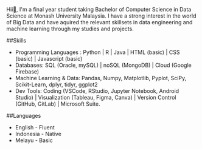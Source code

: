 Hii👋, I'm a final year student taking Bachelor of Computer Science in Data Science at Monash University Malaysia. I have a strong interest in the world of Big Data and have aquired the relevant skillsets in data engineering and machine learning through my studies and projects. 

##Skills
- Programming Languages : Python | R | Java | HTML (basic) | CSS (basic) | Javascript (basic)
- Databases: SQL (Oracle, mySQL) | noSQL (MongoDB) | Cloud (Google Firebase)
- Machine Learning & Data: Pandas, Numpy, Matplotlib, Pyplot, SciPy, Scikit-Learn, dplyr, tidyr, ggplot2
- Dev Tools: Coding (VSCode, RStudio, Jupyter Notebook, Android Studio) | Visualization (Tableau, Figma, Canva) | Version Control (GitHub, GitLab) |  Microsoft Suite.

##Languages
- English - Fluent
- Indonesia - Native
- Melayu - Basic

<!---
elke01/elke01 is a ✨ special ✨ repository because its `README.md` (this file) appears on your GitHub profile.
You can click the Preview link to take a look at your changes.
--->
